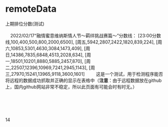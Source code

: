 # remoteData
<span id=remotedatastart>
<span id=remoteoptionnamestart>上期排位分数(测试)</span><span id=remoteoptionnameend></span>
<span id=remotetextstart><br><br>&nbsp;&nbsp;&nbsp;&nbsp;2022/02/17“融情蜜意维纳斯情人节～羁绊挑战赛篇～”分数线：</span><span id=remotetextend></span>
<span id=remotetablearrstart>
[23:00分数线,100,400,500,800,2000,6500],
[周五,5942,2807,2422,1820,839,224],
[周六,10853,5301,4630,3084,1473,409],
[周日,14386,7835,6848,4513,2028,634],
[周一,18501,10201,8880,5885,2457,870],
[周二,22507,12396,10969,7241,2945,1143],
[周三,27970,15241,13965,9118,3600,1601]
</span><span id=remotetablearrend></span>
<span id=remoteremarkstart>&nbsp;&nbsp;&nbsp;&nbsp;&nbsp;&nbsp;&nbsp;&nbsp;这是一个测试，用于检测程序能否将远程的数据成功抓取并正确的显示在表格中（<b>注意</b>：由于远程数据放在github上，国内github网站非常不稳定，所以此页面有可能会时有时无。）<br><br><br><br><br><br></span><span id=remoteremarkend></span>
<span id=remotesizestart>14</span><span id=remotesizeend></span>
</span><span id=remotedataend></span>
